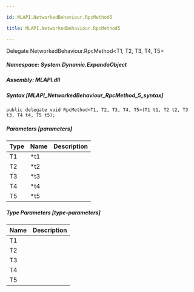 ```yaml
---

id: MLAPI.NetworkedBehaviour.RpcMethod5

title: MLAPI.NetworkedBehaviour.RpcMethod5

---
```


Delegate NetworkedBehaviour.RpcMethod\<T1, T2, T3, T4, T5\>

<div class="markdown level0 summary" markdown="1">

</div>

<div class="markdown level0 conceptual" markdown="1">

</div>

##### **Namespace**: System.Dynamic.ExpandoObject

##### **Assembly**: MLAPI.dll

##### Syntax [MLAPI_NetworkedBehaviour_RpcMethod_5_syntax]

    public delegate void RpcMethod<T1, T2, T3, T4, T5>(T1 t1, T2 t2, T3 t3, T4 t4, T5 t5);

##### Parameters [parameters]

| Type                         | Name | Description |
|------------------------------|------|-------------|
| <span class="xref">T1</span> | \*t1 |             |
| <span class="xref">T2</span> | \*t2 |             |
| <span class="xref">T3</span> | \*t3 |             |
| <span class="xref">T4</span> | \*t4 |             |
| <span class="xref">T5</span> | \*t5 |             |

##### Type Parameters [type-parameters]

| Name                                  | Description |
|---------------------------------------|-------------|
| <span class="parametername">T1</span> |             |
| <span class="parametername">T2</span> |             |
| <span class="parametername">T3</span> |             |
| <span class="parametername">T4</span> |             |
| <span class="parametername">T5</span> |             |
